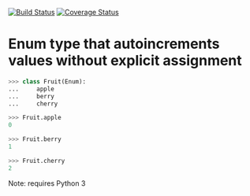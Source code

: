 [![Build Status](https://travis-ci.org/scotchka/Enum.svg?branch=master)](https://travis-ci.org/scotchka/Enum)
[![Coverage Status](https://coveralls.io/repos/github/scotchka/Enum/badge.svg?branch=master)](https://coveralls.io/github/scotchka/Enum?branch=master)

# Enum type that autoincrements values without explicit assignment

```python
>>> class Fruit(Enum):
...     apple
...     berry
...     cherry

>>> Fruit.apple
0

>>> Fruit.berry
1

>>> Fruit.cherry
2
```

Note: requires Python 3
